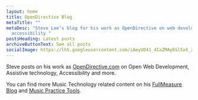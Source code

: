 ```yaml
---
layout: home
title: OpenDirective Blog
metaTitle: ""
metaDesc: "Steve Lee’s blog for his work as OpenDirective on web development and
  accessibility "
postsHeading: Latest posts
archiveButtonText: See all posts
socialImage: https://lh5.googleusercontent.com/iAeyUD41_4IaZMAy6Sl5xX_ZSpax4HmVl3T6M8NJ5vQerJIrg0ZAm3qGu_Wq0nRj=w16383
---
```

Steve posts on his work as [OpenDirective.com](https://www.opendirective.com) on Open Web Development, Assistive technology, Accessibility and more.

You can find more Music Technology related content on his [FullMeasure Blog](https://blog.fullmeasure.uk/) and [Music Practice Tools](https://musicpracticetools.net).